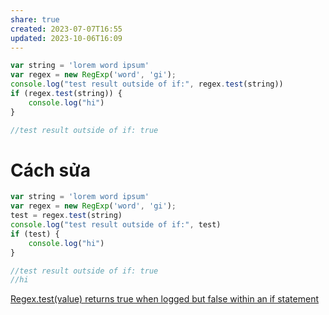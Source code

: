 ```yaml
---
share: true
created: 2023-07-07T16:55
updated: 2023-10-06T16:09
---
```

```js
var string = 'lorem word ipsum'
var regex = new RegExp('word', 'gi');
console.log("test result outside of if:", regex.test(string))
if (regex.test(string)) {
    console.log("hi")
}

//test result outside of if: true
```
# Cách sửa
```js
var string = 'lorem word ipsum'
var regex = new RegExp('word', 'gi');
test = regex.test(string)
console.log("test result outside of if:", test)
if (test) {
    console.log("hi")
}

//test result outside of if: true
//hi
```

[Regex.test(value) returns true when logged but false within an if statement](https://stackoverflow.com/a/59694184/3416774)
